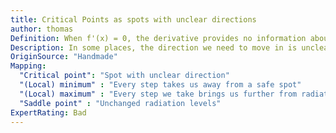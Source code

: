 ```yaml
---
title: Critical Points as spots with unclear directions
author: thomas
Definition: When f'(x) = 0, the derivative provides no information about which direction to move. Points where f'(x) = 0 are known as critical points. A local minimum is a (critical) point where f(x) is lower than all neighboring points, so it is no longer possible to decrease f(x) by making inﬁnitesimal steps. A local maximum is a point where f(x) is higher than all neighboring points. Some critical points are neither maxima nor minima. These are known as saddle points.
Description: In some places, the direction we need to move in is unclear. There are three such uncertain cases; 1. Every step we take brings us closer to radiation, so it may be that we've found the optimal location to stay. 2. Every step we take brings us further from radiation. 3. Every step we take doesn't change our radiation levels.
OriginSource: "Handmade"
Mapping:
  "Critical point": "Spot with unclear direction"
  "(Local) minimum" : "Every step takes us away from a safe spot"
  "(Local) maximum" : "Every step we take brings us further from radiation"
  "Saddle point" : "Unchanged radiation levels"
ExpertRating: Bad
---
```

